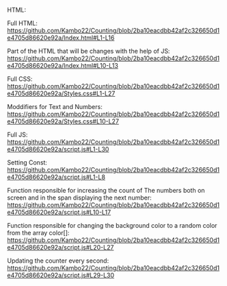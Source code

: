 HTML:

Full HTML:
https://github.com/Kambo22/Counting/blob/2ba10eacdbb42af2c326650d1e4705d86620e92a/Index.html#L1-L16

Part of the HTML that will be changes with the help of JS:
https://github.com/Kambo22/Counting/blob/2ba10eacdbb42af2c326650d1e4705d86620e92a/Index.html#L10-L13

Full CSS:
https://github.com/Kambo22/Counting/blob/2ba10eacdbb42af2c326650d1e4705d86620e92a/Styles.css#L1-L27

Moddifiers for Text and Numbers:
https://github.com/Kambo22/Counting/blob/2ba10eacdbb42af2c326650d1e4705d86620e92a/Styles.css#L10-L27

Full JS:
https://github.com/Kambo22/Counting/blob/2ba10eacdbb42af2c326650d1e4705d86620e92a/script.js#L1-L30

Setting Const:
https://github.com/Kambo22/Counting/blob/2ba10eacdbb42af2c326650d1e4705d86620e92a/script.js#L1-L8

Function responsible for increasing the count of The numbers both on screen and in the span displaying the next number:
https://github.com/Kambo22/Counting/blob/2ba10eacdbb42af2c326650d1e4705d86620e92a/script.js#L10-L17

Function responsible for changing the background color to a random color from the array color[]:
https://github.com/Kambo22/Counting/blob/2ba10eacdbb42af2c326650d1e4705d86620e92a/script.js#L20-L27

Updating the counter every second:
https://github.com/Kambo22/Counting/blob/2ba10eacdbb42af2c326650d1e4705d86620e92a/script.js#L29-L30

